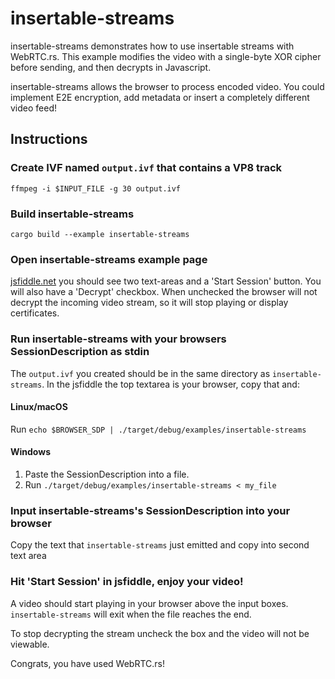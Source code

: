 # insertable-streams

insertable-streams demonstrates how to use insertable streams with WebRTC.rs.
This example modifies the video with a single-byte XOR cipher before sending, and then
decrypts in Javascript.

insertable-streams allows the browser to process encoded video. You could implement
E2E encryption, add metadata or insert a completely different video feed!

## Instructions

### Create IVF named `output.ivf` that contains a VP8 track

```shell
ffmpeg -i $INPUT_FILE -g 30 output.ivf
```

### Build insertable-streams

```shell
cargo build --example insertable-streams
```

### Open insertable-streams example page

[jsfiddle.net](https://jsfiddle.net/uqr80Lak/) you should see two text-areas and a 'Start Session' button. You will also have a 'Decrypt' checkbox.
When unchecked the browser will not decrypt the incoming video stream, so it will stop playing or display certificates.

### Run insertable-streams with your browsers SessionDescription as stdin

The `output.ivf` you created should be in the same directory as `insertable-streams`. In the jsfiddle the top textarea is your browser, copy that and:

#### Linux/macOS

Run `echo $BROWSER_SDP | ./target/debug/examples/insertable-streams`

#### Windows

1. Paste the SessionDescription into a file.
1. Run `./target/debug/examples/insertable-streams < my_file`

### Input insertable-streams's SessionDescription into your browser

Copy the text that `insertable-streams` just emitted and copy into second text area

### Hit 'Start Session' in jsfiddle, enjoy your video!

A video should start playing in your browser above the input boxes. `insertable-streams` will exit when the file reaches the end.

To stop decrypting the stream uncheck the box and the video will not be viewable.

Congrats, you have used WebRTC.rs!
